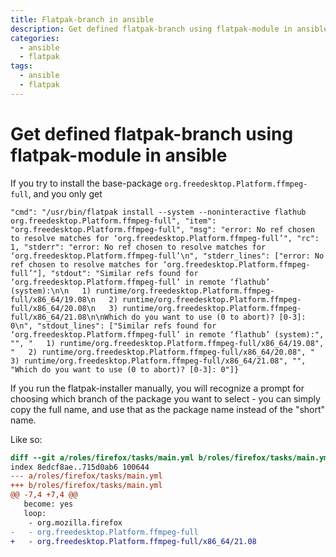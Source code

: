 ```yaml
---
title: Flatpak-branch in ansible
description: Get defined flatpak-branch using flatpak-module in ansible
categories:
  - ansible
  - flatpak
tags:
  - ansible
  - flatpak
---
```


# Get defined flatpak-branch using flatpak-module in ansible

If you try to install the base-package `org.freedesktop.Platform.ffmpeg-full`, and you only get

````"cmd": "/usr/bin/flatpak install --system --noninteractive flathub org.freedesktop.Platform.ffmpeg-full", "item": "org.freedesktop.Platform.ffmpeg-full", "msg": "error: No ref chosen to resolve matches for ‘org.freedesktop.Platform.ffmpeg-full’", "rc": 1, "stderr": "error: No ref chosen to resolve matches for ‘org.freedesktop.Platform.ffmpeg-full’\n", "stderr_lines": ["error: No ref chosen to resolve matches for ‘org.freedesktop.Platform.ffmpeg-full’"], "stdout": "Similar refs found for ‘org.freedesktop.Platform.ffmpeg-full’ in remote ‘flathub’ (system):\n\n   1) runtime/org.freedesktop.Platform.ffmpeg-full/x86_64/19.08\n   2) runtime/org.freedesktop.Platform.ffmpeg-full/x86_64/20.08\n   3) runtime/org.freedesktop.Platform.ffmpeg-full/x86_64/21.08\n\nWhich do you want to use (0 to abort)? [0-3]: 0\n", "stdout_lines": ["Similar refs found for ‘org.freedesktop.Platform.ffmpeg-full’ in remote ‘flathub’ (system):", "", "   1) runtime/org.freedesktop.Platform.ffmpeg-full/x86_64/19.08", "   2) runtime/org.freedesktop.Platform.ffmpeg-full/x86_64/20.08", "   3) runtime/org.freedesktop.Platform.ffmpeg-full/x86_64/21.08", "", "Which do you want to use (0 to abort)? [0-3]: 0"]}````

If you run the flatpak-installer manually, you will recognize a prompt for choosing which branch of the package you want to select - you can simply copy the full name, and use that as the package name instead of the "short" name.

Like so:
````patch
diff --git a/roles/firefox/tasks/main.yml b/roles/firefox/tasks/main.yml
index 8edcf8ae..715d0ab6 100644
--- a/roles/firefox/tasks/main.yml
+++ b/roles/firefox/tasks/main.yml
@@ -7,4 +7,4 @@
   become: yes
   loop:
    - org.mozilla.firefox
-   - org.freedesktop.Platform.ffmpeg-full
+   - org.freedesktop.Platform.ffmpeg-full/x86_64/21.08
````